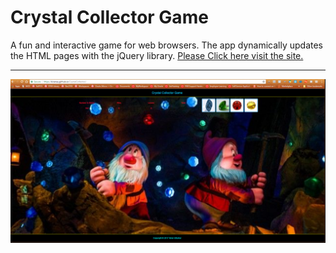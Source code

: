 # Crystal Collector Game

A fun and interactive game for web browsers. The app dynamically updates the HTML pages with the jQuery library. [Please Click here visit the site.](https://kiranau.github.io/CrystalCollector/)

***

![Portfolio About](Crystal.PNG)

